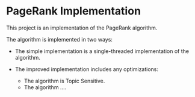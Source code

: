 # PageRank Implementation

This project is an implementation of the PageRank algorithm. 

The algorithm is implemented in two ways:
 - The simple implementation is a single-threaded implementation of the algorithm.

 - The improved implementation includes any optimizations:
    - The algorithm is Topic Sensitive.
    - The algorithm ....